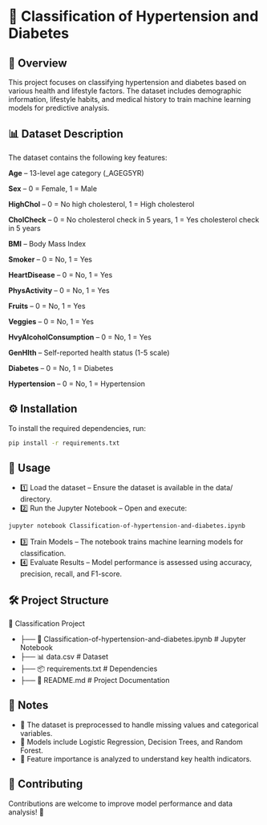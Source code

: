 # 📌 Classification of Hypertension and Diabetes

## 📖 Overview
This project focuses on classifying hypertension and diabetes based on various health and lifestyle factors. The dataset includes demographic information, lifestyle habits, and medical history to train machine learning models for predictive analysis.

## 📊 Dataset Description

The dataset contains the following key features:

**Age** – 13-level age category (_AGEG5YR)

**Sex** – 0 = Female, 1 = Male

**HighChol** – 0 = No high cholesterol, 1 = High cholesterol

**CholCheck** – 0 = No cholesterol check in 5 years, 1 = Yes cholesterol check in 5 years

**BMI** – Body Mass Index

**Smoker** – 0 = No, 1 = Yes

**HeartDisease** – 0 = No, 1 = Yes

**PhysActivity** – 0 = No, 1 = Yes

**Fruits** – 0 = No, 1 = Yes

**Veggies** – 0 = No, 1 = Yes

**HvyAlcoholConsumption** – 0 = No, 1 = Yes

**GenHlth** – Self-reported health status (1-5 scale)

**Diabetes** – 0 = No, 1 = Diabetes

**Hypertension** – 0 = No, 1 = Hypertension

## ⚙️ Installation

To install the required dependencies, run:
```sh
pip install -r requirements.txt
```
## 🚀 Usage

- 1️⃣ Load the dataset – Ensure the dataset is available in the data/ directory.
- 2️⃣ Run the Jupyter Notebook – Open and execute:
```sh
jupyter notebook Classification-of-hypertension-and-diabetes.ipynb
```
- 3️⃣ Train Models – The notebook trains machine learning models for classification.
- 4️⃣ Evaluate Results – Model performance is assessed using accuracy, precision, recall, and F1-score.

## 🛠 Project Structure

📁 Classification Project
- ├── 📜 Classification-of-hypertension-and-diabetes.ipynb  # Jupyter Notebook
- ├── 📊 data.csv                                           # Dataset
- ├── 📦 requirements.txt                                   # Dependencies
- ├── 📘 README.md                                         # Project Documentation


## 📌 Notes

- 📌 The dataset is preprocessed to handle missing values and categorical variables.
- 📌 Models include Logistic Regression, Decision Trees, and Random Forest.
- 📌 Feature importance is analyzed to understand key health indicators.

## 🤝 Contributing

Contributions are welcome to improve model performance and data analysis! 🚀
